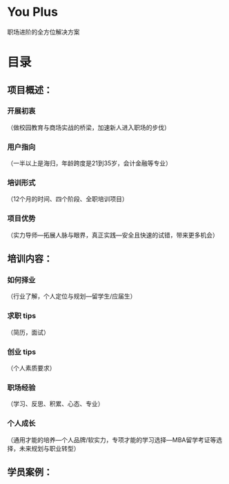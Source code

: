 # You Plus
职场进阶的全方位解决方案

目录
=================



## 项目概述：

### 开展初衷
（做校园教育与商场实战的桥梁，加速新人进入职场的步伐）
### 用户指向
（一半以上是海归，年龄跨度是21到35岁，会计金融等专业）
### 培训形式
（12个月的时间、四个阶段、全职培训项目）
### 项目优势
（实力导师—拓展人脉与眼界，真正实践—安全且快速的试错，带来更多机会）

## 培训内容：

### 如何择业
（行业了解，个人定位与规划—留学生/应届生）
### 求职 tips
（简历，面试）
### 创业 tips
（个人素质要求）
### 职场经验
（学习、反思、积累、心态、专业）
### 个人成长
（通用才能的培养—个人品牌/软实力，专项才能的学习选择—MBA留学考证等选择，未来规划与职业转型）

## 学员案例：
